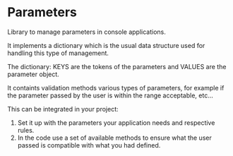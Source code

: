 # Parameters
Library to manage parameters in console applications.

It implements a dictionary which is the usual data structure used for handling this type of management.

The dictionary:
KEYS are the tokens of the parameters and VALUES are the parameter object.

It containts validation methods various types of parameters, for example if the parameter passed by the user is within the range acceptable, etc...

This can be integrated in your project:
 1. Set it up with the parameters your application needs and respective rules.
 2. In the code use a set of available methods to ensure what the user passed is compatible with what you had defined.
